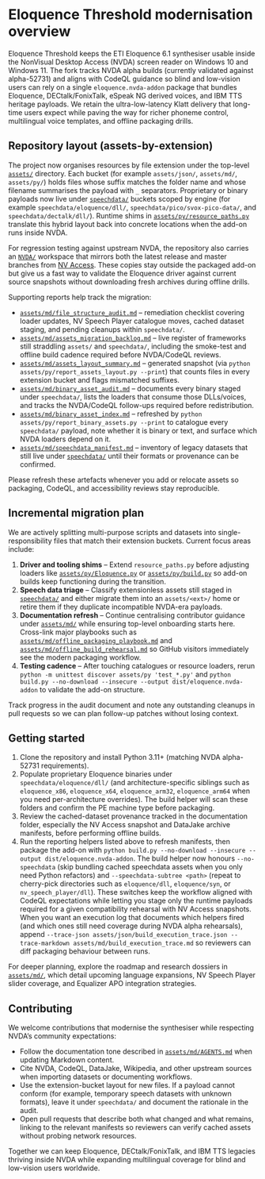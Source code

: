 # Eloquence Threshold modernisation overview

Eloquence Threshold keeps the ETI Eloquence 6.1 synthesiser usable inside the NonVisual Desktop Access (NVDA) screen reader on Windows 10 and Windows 11. The fork tracks NVDA alpha builds (currently validated against alpha-52731) and aligns with CodeQL guidance so blind and low-vision users can rely on a single `eloquence.nvda-addon` package that bundles Eloquence, DECtalk/FonixTalk, eSpeak NG derived voices, and IBM TTS heritage payloads. We retain the ultra-low-latency Klatt delivery that long-time users expect while paving the way for richer phoneme control, multilingual voice templates, and offline packaging drills.

## Repository layout (assets-by-extension)
The project now organises resources by file extension under the top-level [`assets/`](assets) directory. Each bucket (for example `assets/json/`, `assets/md/`, `assets/py/`) holds files whose suffix matches the folder name and whose filename summarises the payload with `_` separators. Proprietary or binary payloads now live under [`speechdata/`](speechdata/) buckets scoped by engine (for example `speechdata/eloquence/dll/`, `speechdata/pico/svox-pico-data/`, and `speechdata/dectalk/dll/`). Runtime shims in [`assets/py/resource_paths.py`](assets/py/resource_paths.py) translate this hybrid layout back into concrete locations when the add-on runs inside NVDA.

For regression testing against upstream NVDA, the repository also carries an [`NVDA/`](NVDA) workspace that mirrors both the latest release and master branches from [NV Access](https://github.com/nvaccess/nvda/). These copies stay outside the packaged add-on but give us a fast way to validate the Eloquence driver against current source snapshots without downloading fresh archives during offline drills.

Supporting reports help track the migration:

- [`assets/md/file_structure_audit.md`](assets/md/file_structure_audit.md) – remediation checklist covering loader updates, NV Speech Player catalogue moves, cached dataset staging, and pending cleanups within `speechdata/`.
- [`assets/md/assets_migration_backlog.md`](assets/md/assets_migration_backlog.md) – live register of frameworks still straddling `assets/` and `speechdata/`, including the smoke-test and offline build cadence required before NVDA/CodeQL reviews.
- [`assets/md/assets_layout_summary.md`](assets/md/assets_layout_summary.md) – generated snapshot (via `python assets/py/report_assets_layout.py --print`) that counts files in every extension bucket and flags mismatched suffixes.
- [`assets/md/binary_asset_audit.md`](assets/md/binary_asset_audit.md) – documents every binary staged under `speechdata/`, lists the loaders that consume those DLLs/voices, and tracks the NVDA/CodeQL follow-ups required before redistribution.
- [`assets/md/binary_asset_index.md`](assets/md/binary_asset_index.md) – refreshed by `python assets/py/report_binary_assets.py --print` to catalogue every `speechdata/` payload, note whether it is binary or text, and surface which NVDA loaders depend on it.
- [`assets/md/speechdata_manifest.md`](assets/md/speechdata_manifest.md) – inventory of legacy datasets that still live under [`speechdata/`](speechdata/) until their formats or provenance can be confirmed.

Please refresh these artefacts whenever you add or relocate assets so packaging, CodeQL, and accessibility reviews stay reproducible.

## Incremental migration plan
We are actively splitting multi-purpose scripts and datasets into single-responsibility files that match their extension buckets. Current focus areas include:

1. **Driver and tooling shims** – Extend `resource_paths.py` before adjusting loaders like [`assets/py/Eloquence.py`](assets/py/Eloquence.py) or [`assets/py/build.py`](assets/py/build.py) so add-on builds keep functioning during the transition.
2. **Speech data triage** – Classify extensionless assets still staged in [`speechdata/`](speechdata/) and either migrate them into an `assets/<ext>/` home or retire them if they duplicate incompatible NVDA-era payloads.
3. **Documentation refresh** – Continue centralising contributor guidance under [`assets/md/`](assets/md/) while ensuring top-level onboarding starts here. Cross-link major playbooks such as [`assets/md/offline_packaging_playbook.md`](assets/md/offline_packaging_playbook.md) and [`assets/md/offline_build_rehearsal.md`](assets/md/offline_build_rehearsal.md) so GitHub visitors immediately see the modern packaging workflow.
4. **Testing cadence** – After touching catalogues or resource loaders, rerun `python -m unittest discover assets/py 'test_*.py'` and `python build.py --no-download --insecure --output dist/eloquence.nvda-addon` to validate the add-on structure.

Track progress in the audit document and note any outstanding cleanups in pull requests so we can plan follow-up patches without losing context.

## Getting started
1. Clone the repository and install Python 3.11+ (matching NVDA alpha-52731 requirements).
2. Populate proprietary Eloquence binaries under `speechdata/eloquence/dll/` (and architecture-specific siblings such as `eloquence_x86`, `eloquence_x64`, `eloquence_arm32`, `eloquence_arm64` when you need per-architecture overrides). The build helper will scan these folders and confirm the PE machine type before packaging.
3. Review the cached-dataset provenance tracked in the documentation folder, especially the NV Access snapshot and DataJake archive manifests, before performing offline builds.
4. Run the reporting helpers listed above to refresh manifests, then package the add-on with `python build.py --no-download --insecure --output dist/eloquence.nvda-addon`. The build helper now honours `--no-speechdata` (skip bundling cached speechdata assets when you only need Python refactors) and `--speechdata-subtree <path>` (repeat to cherry-pick directories such as `eloquence/dll`, `eloquence/syn`, or `nv_speech_player/dll`). These switches keep the workflow aligned with CodeQL expectations while letting you stage only the runtime payloads required for a given compatibility rehearsal with NV Access snapshots. When you want an execution log that documents which helpers fired (and which ones still need coverage during NVDA alpha rehearsals), append `--trace-json assets/json/build_execution_trace.json --trace-markdown assets/md/build_execution_trace.md` so reviewers can diff packaging behaviour between runs.

For deeper planning, explore the roadmap and research dossiers in [`assets/md/`](assets/md/), which detail upcoming language expansions, NV Speech Player slider coverage, and Equalizer APO integration strategies.

## Contributing
We welcome contributions that modernise the synthesiser while respecting NVDA’s community expectations:

- Follow the documentation tone described in [`assets/md/AGENTS.md`](assets/md/AGENTS.md) when updating Markdown content.
- Cite NVDA, CodeQL, DataJake, Wikipedia, and other upstream sources when importing datasets or documenting workflows.
- Use the extension-bucket layout for new files. If a payload cannot conform (for example, temporary speech datasets with unknown formats), leave it under `speechdata/` and document the rationale in the audit.
- Open pull requests that describe both what changed and what remains, linking to the relevant manifests so reviewers can verify cached assets without probing network resources.

Together we can keep Eloquence, DECtalk/FonixTalk, and IBM TTS legacies thriving inside NVDA while expanding multilingual coverage for blind and low-vision users worldwide.
